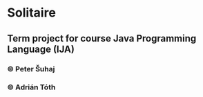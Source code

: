 # Solitaire
## Term project for course Java Programming Language (IJA)
### © Peter Šuhaj
### © Adrián Tóth